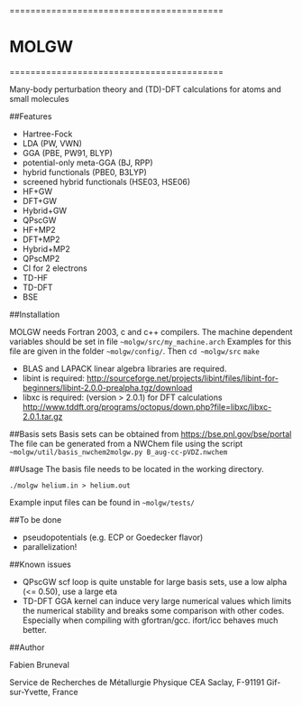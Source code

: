 =========================================
#                 MOLGW
=========================================

Many-body perturbation theory and (TD)-DFT calculations for atoms and small molecules

##Features
- Hartree-Fock
- LDA (PW, VWN)
- GGA (PBE, PW91, BLYP)
- potential-only meta-GGA (BJ, RPP)
- hybrid functionals (PBE0, B3LYP)
- screened hybrid functionals (HSE03, HSE06)
- HF+GW
- DFT+GW
- Hybrid+GW
- QPscGW
- HF+MP2
- DFT+MP2
- Hybrid+MP2
- QPscMP2
- CI for 2 electrons 
- TD-HF
- TD-DFT
- BSE


##Installation

MOLGW needs Fortran 2003, c and c++ compilers.
The machine dependent variables should be set in file `~molgw/src/my_machine.arch`
Examples for this file are given in the folder `~molgw/config/`.
Then
`cd ~molgw/src`
`make`

- BLAS and LAPACK linear algebra libraries are required.
- libint is required:
http://sourceforge.net/projects/libint/files/libint-for-beginners/libint-2.0.0-prealpha.tgz/download
- libxc is required: (version > 2.0.1) for DFT calculations
http://www.tddft.org/programs/octopus/down.php?file=libxc/libxc-2.0.1.tar.gz


##Basis sets
Basis sets can be obtained from https://bse.pnl.gov/bse/portal
The file can be generated from a NWChem file using the script
`~molgw/util/basis_nwchem2molgw.py B_aug-cc-pVDZ.nwchem`


##Usage
The basis file needs to be located in the working directory.

`./molgw helium.in > helium.out`

Example input files can be found in `~molgw/tests/`


##To be done
- pseudopotentials (e.g. ECP or Goedecker flavor)
- parallelization!

##Known issues
- QPscGW scf loop is quite unstable for large basis sets, use a low alpha (<= 0.50), use a large eta
- TD-DFT GGA kernel can induce very large numerical values which limits the numerical stability and breaks some comparison with other codes.
Especially when compiling with gfortran/gcc. ifort/icc behaves much better.


##Author

Fabien Bruneval

Service de Recherches de Métallurgie Physique
CEA Saclay, F-91191 Gif-sur-Yvette, France
